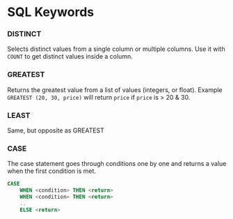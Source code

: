 # SQL Keywords

### DISTINCT

Selects distinct values from a single column or multiple columns. Use it with `COUNT` to get distinct values inside a column.

### GREATEST

Returns the greatest value from a list of values (integers, or float). Example `GREATEST (20, 30, price)` will return `price` if `price` is > 20 & 30.

### LEAST

Same, but opposite as GREATEST

### CASE

The case statement goes through conditions one by one and returns a value when the first condition is met.

```sql
CASE
    WHEN <condition> THEN <return>
    WHEN <condition> THEN <return>
    ..
    ELSE <return>
```